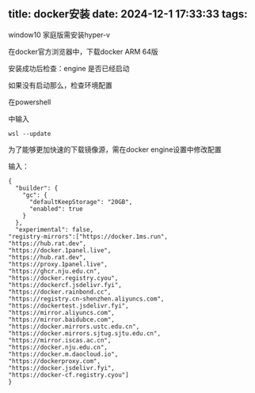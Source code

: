 title: docker安装
date: 2024-12-1 17:33:33
tags:
-----

window10 家庭版需安装hyper-v

在docker官方浏览器中，下载docker ARM 64版

安装成功后检查：engine 是否已经启动

如果没有启动那么，检查环境配置

在powershell

中输入

```
wsl --update
```

为了能够更加快速的下载镜像源，需在docker engine设置中修改配置

输入：

```
{
  "builder": {
    "gc": {
      "defaultKeepStorage": "20GB",
      "enabled": true
    }
  },
  "experimental": false,
"registry-mirrors":["https://docker.1ms.run",
"https://hub.rat.dev",
"https://docker.1panel.live",
"https://hub.rat.dev",
"https://proxy.1panel.live",
"https://ghcr.nju.edu.cn",
"https://docker.registry.cyou",
"https://dockercf.jsdelivr.fyi",
"https://docker.rainbond.cc",
"https://registry.cn-shenzhen.aliyuncs.com",
"https://dockertest.jsdelivr.fyi",
"https://mirror.aliyuncs.com",
"https://mirror.baidubce.com",
"https://docker.mirrors.ustc.edu.cn",
"https://docker.mirrors.sjtug.sjtu.edu.cn",
"https://mirror.iscas.ac.cn",
"https://docker.nju.edu.cn",
"https://docker.m.daocloud.io",
"https://dockerproxy.com",
"https://docker.jsdelivr.fyi",
"https://docker-cf.registry.cyou"]
}
```
